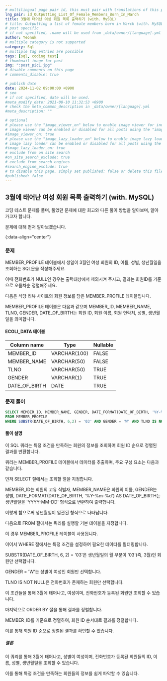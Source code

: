 ```yaml
---
# multilingual page pair id, this must pair with translations of this page. (This name must be unique)
lng_pair: id_Outputting_List_Of_Female_Members_Born_In_March
title: 3월에 태어난 여성 회원 목록 출력하기 (with. MySQL)
# title: Outputting a list of female members born in March (with. MySQL)
# post specific
# if not specified, .name will be used from _data/owner/[language].yml
author: Yeonuk
# multiple category is not supported
category: Sql
# multiple tag entries are possible
tags: [sql, coding test]
# thumbnail image for post
img: ":post_pic1.jpg"
# disable comments on this page
# comments_disable: true

# publish date
date: 2024-11-02 09:00:00 +0900
# seo
# if not specified, date will be used.
#meta_modify_date: 2021-08-10 11:32:53 +0900
# check the meta_common_description in _data/owner/[language].yml
#meta_description: ""

# optional
# please use the "image_viewer_on" below to enable image viewer for individual pages or posts (_posts/ or [language]/_posts folders).
# image viewer can be enabled or disabled for all posts using the "image_viewer_posts: true" setting in _data/conf/main.yml.
#image_viewer_on: true
# please use the "image_lazy_loader_on" below to enable image lazy loader for individual pages or posts (_posts/ or [language]/_posts folders).
# image lazy loader can be enabled or disabled for all posts using the "image_lazy_loader_posts: true" setting in _data/conf/main.yml.
#image_lazy_loader_on: true
# exclude from on site search
#on_site_search_exclude: true
# exclude from search engines
#search_engine_exclude: true
# to disable this page, simply set published: false or delete this file
#published: false
---
```


<!-- outline-start -->

## 3월에 태어난 여성 회원 목록 출력하기 (with. MySQL)

코딩 테스트 문제를 풀며, 풀었던 문제에 대한 회고와 다른 풀이 방법을 알아보며, 알아가고자 합니다.

문제에 대해 먼저 알아보겠습니다.

{:data-align="center"}

<!-- outline-end -->

### 문제

MEMBER_PROFILE 테이블에서 생일이 3월인 여성 회원의 ID, 이름, 성별, 생년월일을 조회하는 SQL문을 작성해주세요.

이때 전화번호가 NULL인 경우는 출력대상에서 제외시켜 주시고, 결과는 회원ID를 기준으로 오름차순 정렬해주세요.

다음은 식당 리뷰 사이트의 회원 정보를 담은 MEMBER_PROFILE 테이블입니다.

MEMBER_PROFILE 테이블은 다음과 같으며 MEMBER_ID, MEMBER_NAME, TLNO, GENDER, DATE_OF_BIRTH는 회원 ID, 회원 이름, 회원 연락처, 성별, 생년월일을 의미합니다.

#### ECOLI_DATA 테이블

<!-- | NAME           | TYPE    | NULLABLE |
| -------------- | ------- | -------- |
| ID             | INTEGER | FALSE    |
| PARENT_ID      | INTEGER | TRUE     |
| SIZE_OF_COLONY | INTEGER | FALSE    | -->

<!-- #### 제한사항

- a의 길이는 1 이상 1,000,000 이하입니다.
- a[i]는 i+1 번째 풍선에 써진 숫자를 의미합니다.
- a의 모든 수는 -1,000,000,000 이상 1,000,000,000 이하인 정수입니다.
- a의 모든 수는 서로 다릅니다. -->

<!-- #### 입출력 예 -->

| Column name   | Type         | Nullable |
| ------------- | ------------ | -------- |
| MEMBER_ID     | VARCHAR(100) | FALSE    |
| MEMBER_NAME   | VARCHAR(50)  | FALSE    |
| TLNO          | VARCHAR(50)  | TRUE     |
| GENDER        | VARCHAR(1)   | TRUE     |
| DATE_OF_BIRTH | DATE         | TRUE     |

<!-- | a                                     | result |
| ------------------------------------- | ------ |
| [9,-1,-5]                             | 3      |
| [-16,27,65,-2,58,-92,-71,-68,-61,-33] | 6      | -->

<!-- | begin | target | words                                      | return |
| ----- | ------ | ------------------------------------------ | ------ |
| "hit" | "cog"  | ["hot", "dot", "dog", "lot", "log", "cog"] | 4      |
| "hit" | "cog"  | ["hot", "dot", "dog", "lot", "log"]        | 0      | -->

### 문제 풀이

```sql
SELECT MEMBER_ID, MEMBER_NAME, GENDER, DATE_FORMAT(DATE_OF_BIRTH, '%Y-%m-%d') AS DATE_OF_BIRTH
FROM MEMBER_PROFILE
WHERE SUBSTR(DATE_OF_BIRTH, 6,2) = '03' AND GENDER = 'W' AND TLNO IS NOT NULL ORDER BY MEMBER_ID;
```

#### 풀이 설명

이 SQL 쿼리는 특정 조건을 만족하는 회원의 정보를 조회하여 회원 ID 순으로 정렬된 결과를 반환합니다.

쿼리는 MEMBER_PROFILE 테이블에서 데이터를 추출하며, 주요 구성 요소는 다음과 같습니다.

먼저 SELECT 절에서는 조회할 열을 지정합니다.

MEMBER_ID는 회원의 고유 식별자, MEMBER_NAME은 회원의 이름, GENDER는 성별, DATE_FORMAT(DATE_OF_BIRTH, '%Y-%m-%d') AS DATE_OF_BIRTH는 생년월일을 'YYYY-MM-DD' 형식으로 변환하여 출력합니다.

이렇게 함으로써 생년월일이 일관된 형식으로 나타납니다.

다음으로 FROM 절에서는 쿼리를 실행할 기본 테이블을 지정합니다.

이 경우 MEMBER_PROFILE 테이블이 사용됩니다.

이어서 WHERE 절에서는 특정 조건을 설정하여 필요한 데이터를 필터링합니다.

SUBSTR(DATE_OF_BIRTH, 6, 2) = '03'은 생년월일의 월 부분이 '03'(즉, 3월)인 회원만 선택합니다.

GENDER = 'W'는 성별이 여성인 회원만 선택합니다.

TLNO IS NOT NULL은 전화번호가 존재하는 회원만 선택합니다.

이 조건들을 통해 3월에 태어나고, 여성이며, 전화번호가 등록된 회원만 조회할 수 있습니다.

마지막으로 ORDER BY 절을 통해 결과를 정렬합니다.

MEMBER_ID를 기준으로 정렬하여, 회원 ID 순서대로 결과를 정렬합니다.

이를 통해 회원 ID 순으로 정렬된 결과를 확인할 수 있습니다.

##### 결론

이 쿼리를 통해 3월에 태어나고, 성별이 여성이며, 전화번호가 등록된 회원들의 ID, 이름, 성별, 생년월일을 조회할 수 있습니다.

이를 통해 특정 조건을 만족하는 회원들의 정보를 쉽게 파악할 수 있습니다.
